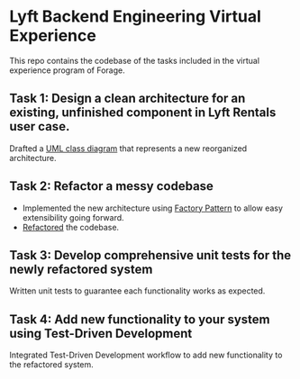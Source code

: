 # Lyft Backend Engineering Virtual Experience
This repo contains the codebase of the tasks included in the virtual experience program of Forage.

## Task 1: Design a clean architecture for an existing, unfinished component in Lyft Rentals user case.
Drafted a [UML class diagram](https://www.visual-paradigm.com/guide/uml-unified-modeling-language/uml-class-diagram-tutorial/) that represents a new reorganized architecture.

## Task 2: Refactor a messy codebase
- Implemented the new architecture using [Factory Pattern](https://refactoring.guru/design-patterns/factory-method) to allow easy extensibility going forward.
- [Refactored](https://refactoring.guru/refactoring) the codebase.

## Task 3: Develop comprehensive unit tests for the newly refactored system
Written unit tests to guarantee each functionality works as expected.

## Task 4: Add new functionality to your system using Test-Driven Development
Integrated Test-Driven Development workflow to add new functionality to the refactored system.
